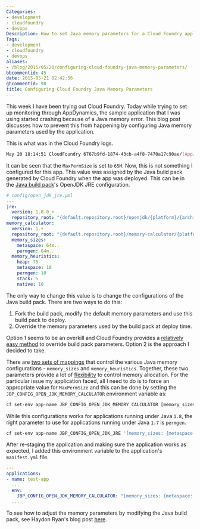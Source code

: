 ```yaml
---
Categories:
- development
- cloudfoundry
- devops
Description: How to set Java memory parameters for a Cloud Foundry application.
Tags:
- development
- cloudfoundry
- devops
aliases:
- /blog/2015/05/20/configuring-cloud-foundry-java-memory-parameters/
bbcommentid: 45
date: 2015-05-21 02:42:56
ghcommentid: 98
title: Configuring Cloud Foundry Java Memory Parameters
---
```


This week I have been trying out Cloud Foundry. Today while trying to set up monitoring through AppDynamics, the sample application that I was using started crashing because of a Java memory error. This blog post discusses how to prevent this from happening by configuring Java memory parameters used by the application.

<!--more-->

This is what was in the Cloud Foundry logs.

```bash
May 20 18:14:51 CloudFoundry 6767b9fd-1874-43cb-a4f8-7470a17c90ae/[App/2]:  /bin/bash: line 31:    32 Killed                  ( SERVER_PORT=$PORT $PWD/.java-buildpack/open_jdk_jre/bin/java -cp $PWD/.:$PWD/.java-buildpack/spring_auto_reconfiguration/spring_auto_reconfiguration-1.4.0_RELEASE.jar -Djava.io.tmpdir=$TMPDIR -XX:OnOutOfMemoryError=$PWD/.java-buildpack/open_jdk_jre/bin/killjava.sh -Xmx499200K -Xms499200K -XX:MaxPermSize=65M -XX:PermSize=65M -Xss1M -javaagent:$PWD/.java-buildpack/app_dynamics_agent/javaagent.jar -Dappdynamics.agent.applicationName='******' -Dappdynamics.agent.tierName='******' -Dappdynamics.agent.nodeName=$(expr "$VCAP_APPLICATION" : '.*instance_id[": ]*"\([a-z0-9]\+\)".*') -Dappdynamics.agent.accountAccessKey=****** -Dappdynamics.agent.accountName=******* -Dappdynamics.controller.hostName=******.saas.appdynamics.com -Dappdynamics.controller.port=443 -Dappdynamics.controller.ssl.enabled=true org.springframework.boot.loader.JarLauncher )
```

It can be seen that the `MaxPermSize` is set to `65M`. Now, this is not something I configured for this app. This value was assigned by the Java build pack generated by Cloud Foundry when the app was deployed. This can be in the [Java build pack](https://github.com/cloudfoundry/java-buildpack)'s OpenJDK JRE configuration.

```yaml
# config/open_jdk_jre.yml
---
jre:
  version: 1.8.0_+
  repository_root: "{default.repository.root}/openjdk/{platform}/{architecture}"
memory_calculator:
  version: 1.+
  repository_root: "{default.repository.root}/memory-calculator/{platform}/{architecture}"
  memory_sizes:
    metaspace: 64m..
    permgen: 64m..
  memory_heuristics:
    heap: 75
    metaspace: 10
    permgen: 10
    stack: 5
    native: 10
```

The only way to change this value is to change the configurations of the Java build pack. There are two ways to do this:

1. Fork the build pack, modify the default memory parameters and use this build pack to deploy.
1. Override the memory parameters used by the build pack at deploy time.

Option 1 seems to be an overkill and Cloud Foundry provides a [relatively easy method](https://github.com/cloudfoundry/java-buildpack/blob/master/README.md#configuration-and-extension) to override build pack parameters. Option 2 is the approach I decided to take.

There are [two sets of mappings](https://github.com/cloudfoundry/java-buildpack/blob/master/docs/jre-open_jdk_jre.md) that control the various Java memory configurations - `memory_sizes` and `memory_heuristics`. Together, these two parameters provide a lot of [flexibility](https://github.com/cloudfoundry/java-buildpack/blob/master/docs/jre-open_jdk_jre.md#memory-calculation) to control memory allocation. For the particular issue my application faced, all I need to do is to force an appropriate value for `MaxPermSize` and this can be done by setting the `JBP_CONFIG_OPEN_JDK_MEMORY_CALCULATOR` environment variable as:

```bash
cf set-env app-name JBP_CONFIG_OPEN_JDK_MEMORY_CALCULATOR [memory_sizes: {metaspace: 128m}]'
```

While this configurations works for applications running under Java `1.8`, the right parameter to use for applications running under Java `1.7` is `permgen`.

```bash
cf set-env app-name JBP_CONFIG_OPEN_JDK_JRE '[memory_sizes: {metaspace: 128m}]'
```

After re-staging the application and making sure the application works as expected, I added this environment variable to the application's `manifest.yml` file.

```yaml
---
applications:
- name: test-app
  ...
  env:
    JBP_CONFIG_OPEN_JDK_MEMORY_CALCULATOR: "[memory_sizes: {metaspace: 128m}]"
  ...
```

To see how to adjust the memory parameters by modifying the Java build pack, see Haydon Ryan's blog post [here](http://www.haydonryan.com/java-8-increasing-metaspace-size-in-cloud-foundry/).